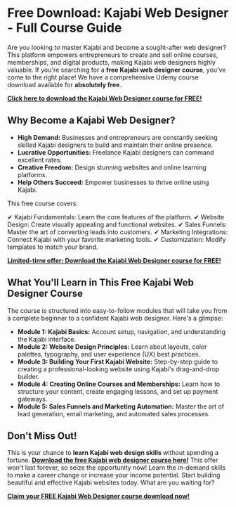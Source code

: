 # Free Download: Kajabi Web Designer - Full Course Guide

Are you looking to master Kajabi and become a sought-after web designer? This platform empowers entrepreneurs to create and sell online courses, memberships, and digital products, making Kajabi web designers highly valuable. If you're searching for a **free Kajabi web designer course**, you've come to the right place! We have a comprehensive Udemy course download available for **absolutely free**.

[**Click here to download the Kajabi Web Designer course for FREE!**](https://udemywork.com/kajabi-web-designer)

## Why Become a Kajabi Web Designer?

*   **High Demand:** Businesses and entrepreneurs are constantly seeking skilled Kajabi designers to build and maintain their online presence.
*   **Lucrative Opportunities:** Freelance Kajabi designers can command excellent rates.
*   **Creative Freedom:** Design stunning websites and online learning platforms.
*   **Help Others Succeed:** Empower businesses to thrive online using Kajabi.

This free course covers:

✔ Kajabi Fundamentals: Learn the core features of the platform.
✔ Website Design: Create visually appealing and functional websites.
✔ Sales Funnels: Master the art of converting leads into customers.
✔ Marketing Integrations: Connect Kajabi with your favorite marketing tools.
✔ Customization: Modify templates to match your brand.

[**Limited-time offer: Download the Kajabi Web Designer course for FREE!**](https://udemywork.com/kajabi-web-designer)

## What You'll Learn in This Free Kajabi Web Designer Course

The course is structured into easy-to-follow modules that will take you from a complete beginner to a confident Kajabi web designer. Here's a glimpse:

*   **Module 1: Kajabi Basics:** Account setup, navigation, and understanding the Kajabi interface.
*   **Module 2: Website Design Principles:** Learn about layouts, color palettes, typography, and user experience (UX) best practices.
*   **Module 3: Building Your First Kajabi Website:** Step-by-step guide to creating a professional-looking website using Kajabi's drag-and-drop builder.
*   **Module 4: Creating Online Courses and Memberships:** Learn how to structure your content, create engaging lessons, and set up payment gateways.
*   **Module 5: Sales Funnels and Marketing Automation:** Master the art of lead generation, email marketing, and automated sales processes.

## Don't Miss Out!

This is your chance to **learn Kajabi web design skills** without spending a fortune. **[Download the free Kajabi web designer course here!](https://udemywork.com/kajabi-web-designer)** This offer won't last forever, so seize the opportunity now! Learn the in-demand skills to make a career change or increase your income potential. Start building beautiful and effective Kajabi websites today. What are you waiting for?

[**Claim your FREE Kajabi Web Designer course download now!**](https://udemywork.com/kajabi-web-designer)
